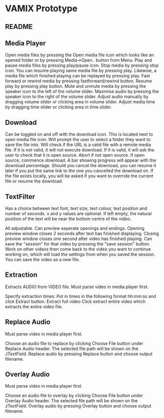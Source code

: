 VAMIX Prototype
===============
README
------

Media Player
------------

Open media files by pressing the Open media file icon which looks like an opened folder or by pressing
Media->Open.. button from Menu.
Play and pause media files by pressing play/pause icon.
Stop media by pressing stop icon. You can resume playing same media file by pressing play. Likewise, a media file
which finished playing can be replayed by pressing play.
Fast forward or rewind media by pressing fastforward/rewind button. Resume play by pressing play button.
Mute and unmute media by pressing the speaker icon to the left of the volume slider.
Maximise audio by pressing the speaker icon to the right of the volume slider.
Adjust audio manually by dragging volume slider or clicking area in volume slider.
Adjust media time by dragging time slider or clicking area in time slider.

Download
--------

  Can be toggled on and off with the download icon. This is located next to open media file icon.
  Will prompt the user to select a folder they want to save the file into.
  Will check if the URL is a valid file with a remote media file.
  If it is not valid, it will not execute download.
  If it is valid, it will ask the user to check that it is open source. 
    Abort if not open source.
	  If open source, commence download.
	A bar showing progress will appear with the download percentage.
  Should you cancel the download, you can resume it later if you put the same link to the one you cancelled the download on.
	If the file exists locally, you will be asked if you want to override the
	current file or resume the download.

TextFilter
----------

  Has a choice between text font, text size, text colour, text position and number of seconds.
    x and y values are optional. If left empty, the natural position of the text will be near the bottom centre of
    the video.
  
  All adjustable. Can preview seperate openings and endings. Opening preview window closes 2 seconds after text 
  has finished displaying. Closing preview window closes one second after video has finished playing.
  Can save the "session" for that video by pressing the "save session" button.
  Work on other videos then come back to the video you want to continue working on, which will load the settings from when you saved the session.
  You can save the video as a new file.
	    
Extraction
----------

  Extracts AUDIO from VIDEO file.
  Must parse video in media player first.
  
  Specify extraction times:
    Put in times in the following format hh:mm:ss and click Extract button.
  Extract full video
    Click extract entire video which extracts the entire video file.

Replace Audio
-------------

  Must parse video in media player first.
  
  Choose an audio file to replace by clicking Choose File button under Replace Audio header. The selected file path
  will be shown on the JTextField.
  Replace audio by pressing Replace button and choose output filename.
  
Overlay Audio
-------------

  Must parse video in media player first.
  
  Choose an audio file to overlay by clicking Choose File button under Overlay Audio header. The selected file path
  will be shown on the JTextField.
  Overlay audio by pressing Overlay button and choose output filename.
  
